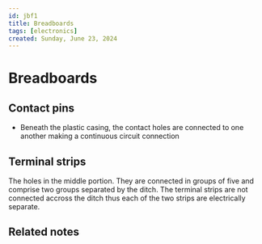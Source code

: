 ```yaml
---
id: jbf1
title: Breadboards
tags: [electronics]
created: Sunday, June 23, 2024
---
```


# Breadboards

## Contact pins

- Beneath the plastic casing, the contact holes are connected to one another
  making a continuous circuit connection

## Terminal strips

The holes in the middle portion. They are connected in groups of five and
comprise two groups separated by the ditch. The terminal strips are not
connected accross the ditch thus each of the two strips are electrically
separate.

## Related notes
